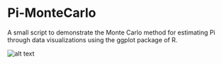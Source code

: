 # Pi-MonteCarlo
A small script to demonstrate the Monte Carlo method for estimating Pi through data visualizations using the ggplot package of R.

![alt text](http://url/to/img.png)
